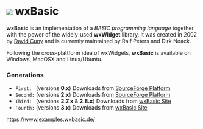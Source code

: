 # ![](https://wxbasic.sourceforge.net/favicon.ico) wxBasic

**wxBasic** is an implementation of a _BASIC programming language_ together with the power of the widely-used **wxWidget** library.
It was created in 2002 by [David Cuny](http://webs.lanset.com/dcuny/about.htm) and is currently maintained by Ralf Peters and Dirk Noack.

Following the cross-plattform idea of wxWidgets, **wxBasic** is available on Windows, MacOSX and Linux/Ubuntu.

### Generations
* `First: ` (versions **0.x**) Downloads from [SourceForge Platform](https://wxbasic.sourceforge.net/get_it.php)
* `Second:` (versions **2.x**) Downloads from [SourceForge Platform](https://wxbasic.sourceforge.net/bleed.php)
* `Third: ` (versions **2.7.x** & **2.8.x**) Downloads from [wxBasic Site](https://www.wxbasic.net/downloads)
* `Fourth:` (versions **3.x**) Downloads from [wxBasic Site](https://www.wxbasic.net/downloads)

https://www.examples.wxbasic.de/
